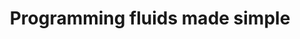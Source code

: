 ---
title: "Programming fluids made simple"
layout: splash
permalink: /splash-page/
header:
  overlay_color: "#000"
  overlay_filter: "0.5"
  overlay_image: /assets/images/squarecyl.png
  actions:
    - label: "Go to Tutorials"
      url: "/"
excerpt: ""
---